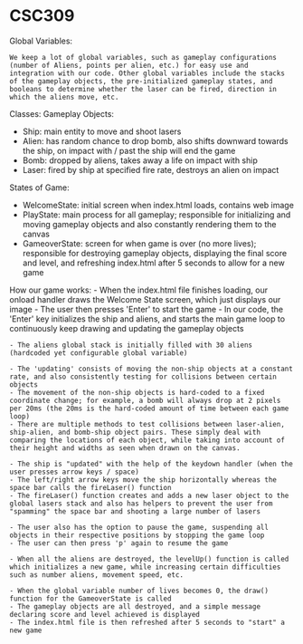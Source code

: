 CSC309
======
Global Variables:

	We keep a lot of global variables, such as gameplay configurations (number of Aliens, points per alien, etc.) for easy use and integration with our code. Other global variables include the stacks of the gameplay objects, the pre-initialized gameplay states, and booleans to determine whether the laser can be fired, direction in which the aliens move, etc.


Classes:
  Gameplay Objects:
  - Ship: main entity to move and shoot lasers
  - Alien: has random chance to drop bomb, also shifts downward towards the ship, 
  		on impact with / past the ship will end the game
  - Bomb: dropped by aliens, takes away a life on impact with ship
  - Laser: fired by ship at specified fire rate, destroys an alien on impact

  States of Game:
  - WelcomeState: initial screen when index.html loads, contains web image
  - PlayState: main process for all gameplay; responsible for initializing and moving gameplay objects and also
  		constantly rendering them to the canvas
  - GameoverState: screen for when game is over (no more lives); responsible for destroying gameplay objects, 
  		displaying the final score and level, and refreshing index.html after 5 seconds to allow for a new game

How our game works:
	- When the index.html file finishes loading, our onload handler draws the Welcome State screen, which just displays our image
	- The user then presses 'Enter' to start the game
	- In our code, the 'Enter' key initializes the ship and aliens, and starts the main game loop to continuously keep drawing and updating the gameplay objects

	- The aliens global stack is initially filled with 30 aliens (hardcoded yet configurable global variable)

	- The 'updating' consists of moving the non-ship objects at a constant rate, and also consistently testing for collisions between certain objects
	- The movement of the non-ship objects is hard-coded to a fixed coordinate change; for example, a bomb will always drop at 2 pixels per 20ms (the 20ms is the hard-coded amount of time between each game loop)
	- There are multiple methods to test collisions between laser-alien, ship-alien, and bomb-ship object pairs. These simply deal with comparing the locations of each object, while taking into account of their height and widths as seen when drawn on the canvas.

	- The ship is "updated" with the help of the keydown handler (when the user presses arrow keys / space)
	- The left/right arrow keys move the ship horizontally whereas the space bar calls the fireLaser() function
	- The fireLaser() function creates and adds a new laser object to the global lasers stack and also has helpers to prevent the user from "spamming" the space bar and shooting a large number of lasers

	- The user also has the option to pause the game, suspending all objects in their respective positions by stopping the game loop
	- The user can then press 'p' again to resume the game

	- When all the aliens are destroyed, the levelUp() function is called which initializes a new game, while increasing certain difficulties such as number aliens, movement speed, etc. 

	- When the global variable number of lives becomes 0, the draw() function for the GameoverState is called
	- The gameplay objects are all destroyed, and a simple message declaring score and level achieved is displayed
	- The index.html file is then refreshed after 5 seconds to "start" a new game

	
